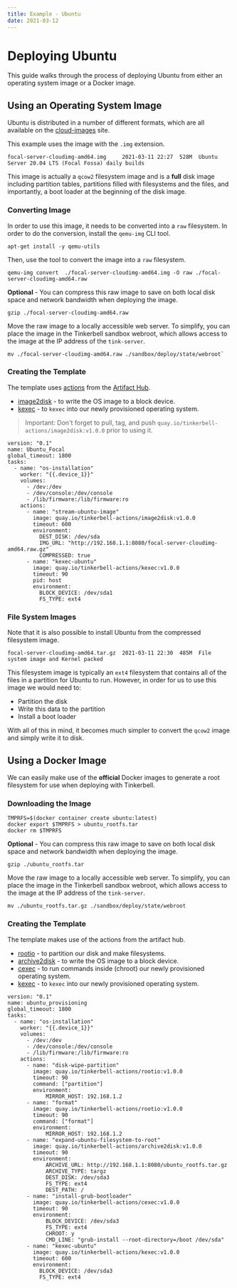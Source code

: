 ```yaml
---
title: Example - Ubuntu
date: 2021-03-12
---
```


# Deploying Ubuntu

This guide walks through the process of deploying Ubuntu from either an operating system image or a Docker image.

## Using an Operating System Image

Ubuntu is distributed in a number of different formats, which are all available on the [cloud-images] site.

This example uses the image with the `.img` extension.

```
focal-server-cloudimg-amd64.img     2021-03-11 22:27  528M  Ubuntu Server 20.04 LTS (Focal Fossa) daily builds
```

This image is actually a `qcow2` filesystem image and is a **full** disk image including partition tables, partitions filled with filesystems and the files, and importantly, a boot loader at the beginning of the disk image.

### Converting Image

In order to use this image, it needs to be converted into a `raw` filesystem.
In order to do the conversion, install the `qemu-img` CLI tool.

```
apt-get install -y qemu-utils
```

Then, use the tool to convert the image into a `raw` filesystem.

```
qemu-img convert  ./focal-server-cloudimg-amd64.img -O raw ./focal-server-cloudimg-amd64.raw
```

**Optional** - You can compress this raw image to save on both local disk space and network bandwidth when deploying the image.

```
gzip ./focal-server-cloudimg-amd64.raw
```

Move the raw image to a locally accessible web server.
To simplify, you can place the image in the Tinkerbell sandbox webroot, which allows access to the image at the IP address of the `tink-server`.

```
mv ./focal-server-cloudimg-amd64.raw ./sandbox/deploy/state/webroot`
```

### Creating the Template

The template uses [actions] from the [Artifact Hub].

- [image2disk] - to write the OS image to a block device.
- [kexec] - to `kexec` into our newly provisioned operating system.

> Important: Don't forget to pull, tag, and push `quay.io/tinkerbell-actions/image2disk:v1.0.0` prior to using it.

```
version: "0.1"
name: Ubuntu_Focal
global_timeout: 1800
tasks:
  - name: "os-installation"
	worker: "{{.device_1}}"
	volumes:
	  - /dev:/dev
	  - /dev/console:/dev/console
	  - /lib/firmware:/lib/firmware:ro
	actions:
      - name: "stream-ubuntu-image"
        image: quay.io/tinkerbell-actions/image2disk:v1.0.0
		timeout: 600
		environment:
		  DEST_DISK: /dev/sda
		  IMG_URL: "http://192.168.1.1:8080/focal-server-cloudimg-amd64.raw.gz"
		  COMPRESSED: true
      - name: "kexec-ubuntu"
	    image: quay.io/tinkerbell-actions/kexec:v1.0.0
	    timeout: 90
	    pid: host
	    environment:
    	  BLOCK_DEVICE: /dev/sda1
	  	  FS_TYPE: ext4
```

### File System Images

Note that it is also possible to install Ubuntu from the compressed filesystem image.

```
focal-server-cloudimg-amd64.tar.gz  2021-03-11 22:30  485M  File system image and Kernel packed
```

This filesystem image is typically an `ext4` filesystem that contains all of the files in a partition for Ubuntu to run.
However, in order for us to use this image we would need to:

- Partition the disk
- Write this data to the partition
- Install a boot loader

With all of this in mind, it becomes much simpler to convert the `qcow2` image and simply write it to disk.

## Using a Docker Image

We can easily make use of the **official** Docker images to generate a root filesystem for use when deploying with Tinkerbell.

### Downloading the Image

```
TMPRFS=$(docker container create ubuntu:latest)
docker export $TMPRFS > ubuntu_rootfs.tar
docker rm $TMPRFS
```

**Optional** - You can compress this raw image to save on both local disk space and network bandwidth when deploying the image.

```
gzip ./ubuntu_rootfs.tar
```

Move the raw image to a locally accessible web server.
To simplify, you can place the image in the Tinkerbell sandbox webroot, which allows access to the image at the IP address of the `tink-server`.

```
mv ./ubuntu_rootfs.tar.gz ./sandbox/deploy/state/webroot
```

### Creating the Template

The template makes use of the actions from the artifact hub.

- [rootio] - to partition our disk and make filesystems.
- [archive2disk] - to write the OS image to a block device.
- [cexec] - to run commands inside (chroot) our newly provisioned operating system.
- [kexec] - to `kexec` into our newly provisioned operating system.

```
version: "0.1"
name: ubuntu_provisioning
global_timeout: 1800
tasks:
  - name: "os-installation"
	worker: "{{.device_1}}"
	volumes:
	  - /dev:/dev
	  - /dev/console:/dev/console
	  - /lib/firmware:/lib/firmware:ro
	actions:
	  - name: "disk-wipe-partition"
		image: quay.io/tinkerbell-actions/rootio:v1.0.0
		timeout: 90
		command: ["partition"]
		environment:
			MIRROR_HOST: 192.168.1.2
	  - name: "format"
		image: quay.io/tinkerbell-actions/rootio:v1.0.0
		timeout: 90
		command: ["format"]
		environment:
			MIRROR_HOST: 192.168.1.2
	  - name: "expand-ubuntu-filesystem-to-root"
	    image: quay.io/tinkerbell-actions/archive2disk:v1.0.0
	    timeout: 90
	    environment:
		    ARCHIVE_URL: http://192.168.1.1:8080/ubuntu_rootfs.tar.gz
		    ARCHIVE_TYPE: targz
		    DEST_DISK: /dev/sda3
		    FS_TYPE: ext4
		    DEST_PATH: /
      - name: "install-grub-bootloader"
        image: quay.io/tinkerbell-actions/cexec:v1.0.0
        timeout: 90
		environment:
  	        BLOCK_DEVICE: /dev/sda3
            FS_TYPE: ext4
            CHROOT: y
            CMD_LINE: "grub-install --root-directory=/boot /dev/sda"
	  - name: "kexec-ubuntu"
		image: quay.io/tinkerbell-actions/kexec:v1.0.0
		timeout: 600
		environment:
		  BLOCK_DEVICE: /dev/sda3
		  FS_TYPE: ext4
```

[actions]: https://github.com/artifacthub/hub/blob/master/docs/metadata/artifacthub-pkg.yml
[archive2disk]: https://artifacthub.io/packages/tbaction/tinkerbell-community/archive2disk
[artifact hub]: https://artifacthub.io/packages/search?kind=4
[cexec]: https://artifacthub.io/packages/tbaction/tinkerbell-community/cexec
[cloud-images]: https://cloud-images.ubuntu.com/daily/server/focal/current/
[image2disk]: https://artifacthub.io/packages/tbaction/tinkerbell-community/image2disk
[kexec]: https://artifacthub.io/packages/tbaction/tinkerbell-community/kexec
[rootio]: https://artifacthub.io/packages/tbaction/tinkerbell-community/rootio
